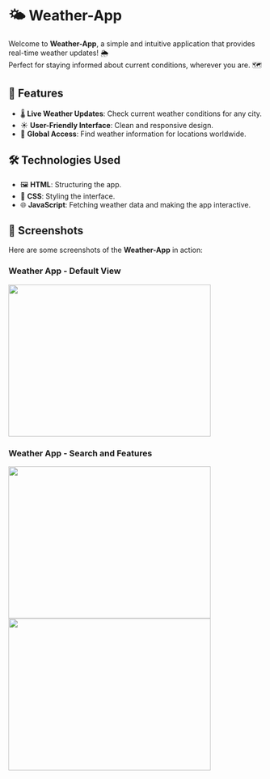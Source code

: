 # 🌤️ Weather-App

Welcome to **Weather-App**, a simple and intuitive application that provides real-time weather updates! 🌦️  
Perfect for staying informed about current conditions, wherever you are. 🗺️

## 🚀 Features

- 🌡️ **Live Weather Updates**: Check current weather conditions for any city.
- ☀️ **User-Friendly Interface**: Clean and responsive design.
- 🧭 **Global Access**: Find weather information for locations worldwide.

## 🛠️ Technologies Used

- 🖼️ **HTML**: Structuring the app.
- 🎨 **CSS**: Styling the interface.
- 🌐 **JavaScript**: Fetching weather data and making the app interactive.

## 📸 Screenshots

Here are some screenshots of the **Weather-App** in action:

### Weather App - Default View
<img src="https://github.com/user-attachments/assets/b2bd5b1f-283f-40ed-8a24-a0f54618fc59" width="400" height="300">

### Weather App - Search and Features
<img src="https://github.com/user-attachments/assets/01277265-00e7-4cea-9d1f-aba120bc68a4" width="400" height="300">

<img src="https://github.com/user-attachments/assets/c4b03675-9bcb-486e-99de-d6c90439eca2" width="400" height="300">
